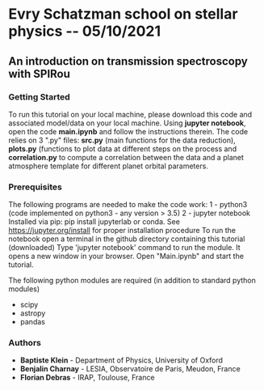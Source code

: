 # Evry Schatzman school on stellar physics -- 05/10/2021
## An introduction on transmission spectroscopy with SPIRou


###  Getting Started

To run this tutorial on your local machine, please download this code and associated model/data on your local machine. Using **jupyter notebook**, open the code **main.ipynb** and follow the instructions therein. The code relies on 3 ".py" files: **src.py** (main functions for the data reduction), **plots.py** (functions to plot data at different steps on the process and **correlation.py** to compute a correlation between the data and a planet atmosphere template for different planet orbital parameters.



### Prerequisites

The following programs are needed to make the code work:
1 - python3 (code implemented on python3 - any version > 3.5)
2 - jupyter notebook 
    Installed via pip: pip install jupyterlab
    or conda. See https://jupyter.org/install for proper installation procedure
    To run the notebook open a terminal in the github directory containing this tutorial (downloaded)
    Type 'jupyter notebook' command to run the module. It opens a new window in your browser.
    Open "Main.ipynb" and start the tutorial.
    
The following python modules are required (in addition to standard python modules)
  - scipy
  - astropy
  - pandas

### Authors

* **Baptiste Klein** - Department of Physics, University of Oxford 
* **Benjalin Charnay** - LESIA, Observatoire de Paris, Meudon, France
* **Florian Debras** - IRAP, Toulouse, France
